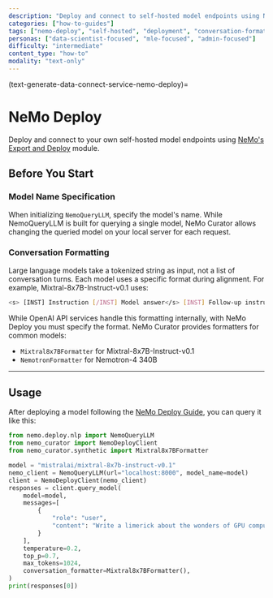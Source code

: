 ```yaml
---
description: "Deploy and connect to self-hosted model endpoints using NVIDIA NeMo's Export and Deploy module for unlimited queries"
categories: ["how-to-guides"]
tags: ["nemo-deploy", "self-hosted", "deployment", "conversation-formatting", "performance"]
personas: ["data-scientist-focused", "mle-focused", "admin-focused"]
difficulty: "intermediate"
content_type: "how-to"
modality: "text-only"
---
```


(text-generate-data-connect-service-nemo-deploy)=
# NeMo Deploy

Deploy and connect to your own self-hosted model endpoints using [NeMo's Export and Deploy](https://docs.nvidia.com/nemo-framework/user-guide/latest/deployingthenemoframeworkmodel.html#use-nemo-export-and-deploy-module-apis-to-run-inference) module.

## Before You Start

### Model Name Specification

When initializing `NemoQueryLLM`, specify the model's name. While NemoQueryLLM is built for querying a single model, NeMo Curator allows changing the queried model on your local server for each request.

### Conversation Formatting

Large language models take a tokenized string as input, not a list of conversation turns. Each model uses a specific format during alignment. For example, Mixtral-8x7B-Instruct-v0.1 uses:

```sh
<s> [INST] Instruction [/INST] Model answer</s> [INST] Follow-up instruction [/INST]
```

While OpenAI API services handle this formatting internally, with NeMo Deploy you must specify the format. NeMo Curator provides formatters for common models:

- `Mixtral8x7BFormatter` for Mixtral-8x7B-Instruct-v0.1
- `NemotronFormatter` for Nemotron-4 340B 

---

## Usage

After deploying a model following the [NeMo Deploy Guide](https://docs.nvidia.com/nemo-framework/user-guide/24.09/deployment/llm/optimized/tensorrt_llm.html), you can query it like this:

```python
from nemo.deploy.nlp import NemoQueryLLM
from nemo_curator import NemoDeployClient
from nemo_curator.synthetic import Mixtral8x7BFormatter

model = "mistralai/mixtral-8x7b-instruct-v0.1"
nemo_client = NemoQueryLLM(url="localhost:8000", model_name=model)
client = NemoDeployClient(nemo_client)
responses = client.query_model(
    model=model,
    messages=[
        {
            "role": "user",
            "content": "Write a limerick about the wonders of GPU computing.",
        }
    ],
    temperature=0.2,
    top_p=0.7,
    max_tokens=1024,
    conversation_formatter=Mixtral8x7BFormatter(),
)
print(responses[0])
```
